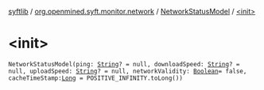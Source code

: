 [syftlib](../../index.md) / [org.openmined.syft.monitor.network](../index.md) / [NetworkStatusModel](index.md) / [&lt;init&gt;](./-init-.md)

# &lt;init&gt;

`NetworkStatusModel(ping: `[`String`](https://kotlinlang.org/api/latest/jvm/stdlib/kotlin/-string/index.html)`? = null, downloadSpeed: `[`String`](https://kotlinlang.org/api/latest/jvm/stdlib/kotlin/-string/index.html)`? = null, uploadSpeed: `[`String`](https://kotlinlang.org/api/latest/jvm/stdlib/kotlin/-string/index.html)`? = null, networkValidity: `[`Boolean`](https://kotlinlang.org/api/latest/jvm/stdlib/kotlin/-boolean/index.html)` = false, cacheTimeStamp: `[`Long`](https://kotlinlang.org/api/latest/jvm/stdlib/kotlin/-long/index.html)` = POSITIVE_INFINITY.toLong())`